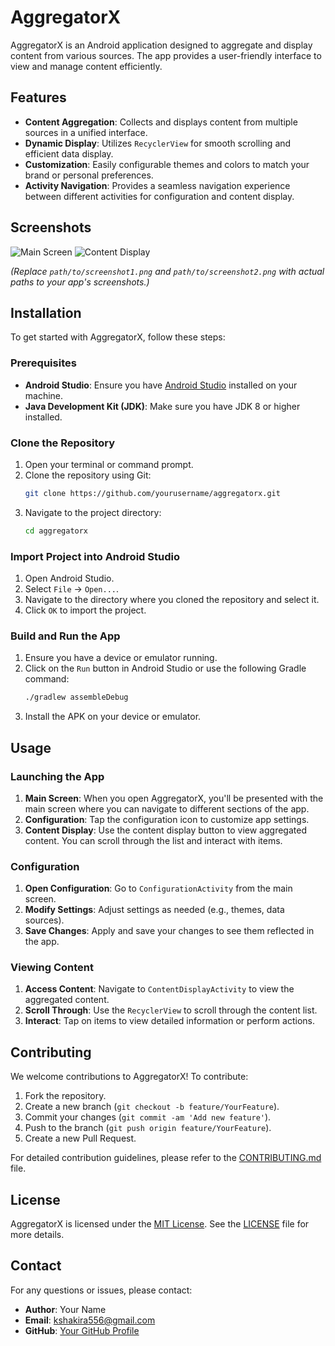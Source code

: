 # AggregatorX

AggregatorX is an Android application designed to aggregate and display content from various sources. The app provides a user-friendly interface to view and manage content efficiently.

## Features

- **Content Aggregation**: Collects and displays content from multiple sources in a unified interface.
- **Dynamic Display**: Utilizes `RecyclerView` for smooth scrolling and efficient data display.
- **Customization**: Easily configurable themes and colors to match your brand or personal preferences.
- **Activity Navigation**: Provides a seamless navigation experience between different activities for configuration and content display.

## Screenshots

![Main Screen](path/to/screenshot1.png)
![Content Display](path/to/screenshot2.png)

*(Replace `path/to/screenshot1.png` and `path/to/screenshot2.png` with actual paths to your app's screenshots.)*

## Installation

To get started with AggregatorX, follow these steps:

### Prerequisites

- **Android Studio**: Ensure you have [Android Studio](https://developer.android.com/studio) installed on your machine.
- **Java Development Kit (JDK)**: Make sure you have JDK 8 or higher installed.

### Clone the Repository

1. Open your terminal or command prompt.
2. Clone the repository using Git:
    ```bash
    git clone https://github.com/yourusername/aggregatorx.git
    ```
3. Navigate to the project directory:
    ```bash
    cd aggregatorx
    ```

### Import Project into Android Studio

1. Open Android Studio.
2. Select `File` -> `Open...`.
3. Navigate to the directory where you cloned the repository and select it.
4. Click `OK` to import the project.

### Build and Run the App

1. Ensure you have a device or emulator running.
2. Click on the `Run` button in Android Studio or use the following Gradle command:
    ```bash
    ./gradlew assembleDebug
    ```
3. Install the APK on your device or emulator.

## Usage

### Launching the App

1. **Main Screen**: When you open AggregatorX, you'll be presented with the main screen where you can navigate to different sections of the app.
2. **Configuration**: Tap the configuration icon to customize app settings.
3. **Content Display**: Use the content display button to view aggregated content. You can scroll through the list and interact with items.

### Configuration

1. **Open Configuration**: Go to `ConfigurationActivity` from the main screen.
2. **Modify Settings**: Adjust settings as needed (e.g., themes, data sources).
3. **Save Changes**: Apply and save your changes to see them reflected in the app.

### Viewing Content

1. **Access Content**: Navigate to `ContentDisplayActivity` to view the aggregated content.
2. **Scroll Through**: Use the `RecyclerView` to scroll through the content list.
3. **Interact**: Tap on items to view detailed information or perform actions.

## Contributing

We welcome contributions to AggregatorX! To contribute:

1. Fork the repository.
2. Create a new branch (`git checkout -b feature/YourFeature`).
3. Commit your changes (`git commit -am 'Add new feature'`).
4. Push to the branch (`git push origin feature/YourFeature`).
5. Create a new Pull Request.

For detailed contribution guidelines, please refer to the [CONTRIBUTING.md](CONTRIBUTING.md) file.

## License

AggregatorX is licensed under the [MIT License](LICENSE). See the [LICENSE](LICENSE) file for more details.

## Contact

For any questions or issues, please contact:

- **Author**: Your Name
- **Email**: kshakira556@gmail.com
- **GitHub**: [Your GitHub Profile](https://github.com/yourusername)

